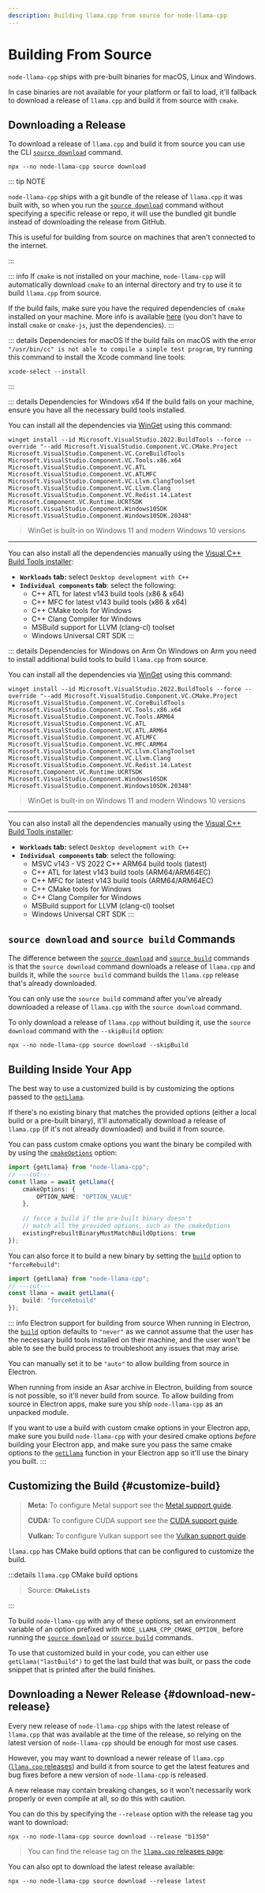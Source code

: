```yaml
---
description: Building llama.cpp from source for node-llama-cpp
---
```

# Building From Source
`node-llama-cpp` ships with pre-built binaries for macOS, Linux and Windows.

In case binaries are not available for your platform or fail to load,
it'll fallback to download a release of `llama.cpp` and build it from source with `cmake`.

## Downloading a Release
To download a release of `llama.cpp` and build it from source you can use the CLI [`source download`](../cli/source/download.md) command.

```shell
npx --no node-llama-cpp source download
```

::: tip NOTE

`node-llama-cpp` ships with a git bundle of the release of `llama.cpp` it was built with,
so when you run the [`source download`](../cli/source/download.md) command without specifying a specific release or repo,
it will use the bundled git bundle instead of downloading the release from GitHub.

This is useful for building from source on machines that aren't connected to the internet.

:::

::: info
If `cmake` is not installed on your machine, `node-llama-cpp` will automatically download `cmake` to an internal directory and try to use it to build `llama.cpp` from source.

If the build fails, make sure you have the required dependencies of `cmake` installed on your machine. More info is available [here](https://github.com/cmake-js/cmake-js#:~:text=projectRoot/build%20%20%20%20%20%20%20%20%20%20%20%20%20%20%20%20%20%20%20%20%20%20%20%20%20%20%20%20%20%20%5Bstring%5D-,Requirements%3A,-CMake) (you don't have to install `cmake` or `cmake-js`, just the dependencies).
:::

::: details Dependencies for macOS
If the build fails on macOS with the error `"/usr/bin/cc" is not able to compile a simple test program`,
try running this command to install the Xcode command line tools:
```shell
xcode-select --install
```
:::

::: details Dependencies for Windows x64
If the build fails on your machine, ensure you have all the necessary build tools installed.

You can install all the dependencies via [WinGet](https://learn.microsoft.com/en-us/windows/package-manager/winget/) using this command:
```shell
winget install --id Microsoft.VisualStudio.2022.BuildTools --force --override "--add Microsoft.VisualStudio.Component.VC.CMake.Project Microsoft.VisualStudio.Component.VC.CoreBuildTools Microsoft.VisualStudio.Component.VC.Tools.x86.x64 Microsoft.VisualStudio.Component.VC.ATL Microsoft.VisualStudio.Component.VC.ATLMFC Microsoft.VisualStudio.Component.VC.Llvm.ClangToolset Microsoft.VisualStudio.Component.VC.Llvm.Clang Microsoft.VisualStudio.Component.VC.Redist.14.Latest Microsoft.Component.VC.Runtime.UCRTSDK Microsoft.VisualStudio.Component.Windows10SDK Microsoft.VisualStudio.Component.Windows10SDK.20348"
```
> WinGet is built-in on Windows 11 and modern Windows 10 versions

---

You can also install all the dependencies manually using the [Visual C++ Build Tools installer](https://visualstudio.microsoft.com/visual-cpp-build-tools/):
* **`Workloads` tab:** select `Desktop development with C++`
* **`Individual components` tab**: select the following:
  * C++ ATL for latest v143 build tools (x86 & x64)
  * C++ MFC for latest v143 build tools (x86 & x64)
  * C++ CMake tools for Windows
  * C++ Clang Compiler for Windows
  * MSBuild support for LLVM (clang-cl) toolset
  * Windows Universal CRT SDK
:::

::: details Dependencies for Windows on Arm
On Windows on Arm you need to install additional build tools to build `llama.cpp` from source.

You can install all the dependencies via [WinGet](https://learn.microsoft.com/en-us/windows/package-manager/winget/) using this command:
```shell
winget install --id Microsoft.VisualStudio.2022.BuildTools --force --override "--add Microsoft.VisualStudio.Component.VC.CMake.Project Microsoft.VisualStudio.Component.VC.CoreBuildTools Microsoft.VisualStudio.Component.VC.Tools.x86.x64 Microsoft.VisualStudio.Component.VC.Tools.ARM64 Microsoft.VisualStudio.Component.VC.ATL Microsoft.VisualStudio.Component.VC.ATL.ARM64 Microsoft.VisualStudio.Component.VC.ATLMFC Microsoft.VisualStudio.Component.VC.MFC.ARM64 Microsoft.VisualStudio.Component.VC.Llvm.ClangToolset Microsoft.VisualStudio.Component.VC.Llvm.Clang Microsoft.VisualStudio.Component.VC.Redist.14.Latest Microsoft.Component.VC.Runtime.UCRTSDK Microsoft.VisualStudio.Component.Windows10SDK Microsoft.VisualStudio.Component.Windows10SDK.20348"
```
> WinGet is built-in on Windows 11 and modern Windows 10 versions

---

You can also install all the dependencies manually using the [Visual C++ Build Tools installer](https://visualstudio.microsoft.com/visual-cpp-build-tools/):
* **`Workloads` tab:** select `Desktop development with C++`
* **`Individual components` tab**: select the following:
  * MSVC v143 - VS 2022 C++ ARM64 build tools (latest)
  * C++ ATL for latest v143 build tools (ARM64/ARM64EC)
  * C++ MFC for latest v143 build tools (ARM64/ARM64EC)
  * C++ CMake tools for Windows
  * C++ Clang Compiler for Windows
  * MSBuild support for LLVM (clang-cl) toolset
  * Windows Universal CRT SDK
:::

## `source download` and `source build` Commands
The difference between the [`source download`](../cli/source/download.md) and [`source build`](../cli/source/build.md) commands
is that the `source download` command downloads a release of `llama.cpp` and builds it,
while the `source build` command builds the `llama.cpp` release that's already downloaded.

You can only use the `source build` command after you've already downloaded a release of `llama.cpp` with the `source download` command.

To only download a release of `llama.cpp` without building it, use the `source download` command with the `--skipBuild` option:
```shell
npx --no node-llama-cpp source download --skipBuild
```

## Building Inside Your App
The best way to use a customized build is by customizing the options passed to the [`getLlama`](../api/functions/getLlama.md).

If there's no existing binary that matches the provided options (either a local build or a pre-built binary),
it'll automatically download a release of `llama.cpp` (if it's not already downloaded) and build it from source.

You can pass custom cmake options you want the binary be compiled with by using the [`cmakeOptions`](../api/type-aliases/LlamaOptions.md#cmakeoptions) option:
```typescript
import {getLlama} from "node-llama-cpp";
// ---cut---
const llama = await getLlama({
    cmakeOptions: {
        OPTION_NAME: "OPTION_VALUE"
    },
    
    // force a build if the pre-built binary doesn't
    // match all the provided options, such as the cmakeOptions
    existingPrebuiltBinaryMustMatchBuildOptions: true
});
```

You can also force it to build a new binary by setting the [`build`](../api/type-aliases/LlamaOptions.md#build) option to `"forceRebuild"`:
```typescript
import {getLlama} from "node-llama-cpp";
// ---cut---
const llama = await getLlama({
    build: "forceRebuild"
});
```

::: info Electron support for building from source
When running in Electron, the [`build`](../api/type-aliases/LlamaOptions.md#build) option defaults to `"never"` as 
we cannot assume that the user has the necessary build tools installed on their machine, and the user won't be able to
see the build process to troubleshoot any issues that may arise.

You can manually set it to be `"auto"` to allow building from source in Electron.

When running from inside an Asar archive in Electron, building from source is not possible, so it'll never build from source.
To allow building from source in Electron apps, make sure you ship `node-llama-cpp` as an unpacked module.

If you want to use a build with custom cmake options in your Electron app,
make sure you build `node-llama-cpp` with your desired cmake options _before_ building your Electron app,
and make sure you pass the same cmake options to the [`getLlama`](../api/functions/getLlama.md) function in your Electron app so it'll use the binary you built.
:::

## Customizing the Build {#customize-build}
> **Meta:** To configure Metal support see the [Metal support guide](./Metal.md).
> 
> **CUDA:** To configure CUDA support see the [CUDA support guide](./CUDA.md).
> 
> **Vulkan:** To configure Vulkan support see the [Vulkan support guide](./Vulkan.md).

<script setup lang="ts">
import {data} from "./cmakeOptions.data.js";
const cmakeOptionsTable = data.cmakeOptionsTable;
const cmakeOptionsFileUrl = data.cmakeOptionsFileUrl;
</script>

`llama.cpp` has CMake build options that can be configured to customize the build.

:::details `llama.cpp` CMake build options

<div v-html="cmakeOptionsTable"></div>

> Source: <a :href="cmakeOptionsFileUrl">`CMakeLists`</a>

:::

To build `node-llama-cpp` with any of these options, set an environment variable of an option prefixed with `NODE_LLAMA_CPP_CMAKE_OPTION_` before running the [`source download`](../cli/source/download.md) or [`source build`](../cli/source/build.md) commands.

To use that customized build in your code, you can either use `getLlama("lastBuild")` to get the last build that was built,
or pass the code snippet that is printed after the build finishes.

## Downloading a Newer Release {#download-new-release}
Every new release of `node-llama-cpp` ships with the latest release of `llama.cpp` that was available at the time of the release,
so relying on the latest version of `node-llama-cpp` should be enough for most use cases.

However, you may want to download a newer release of `llama.cpp` ([`llama.cpp` releases](https://github.com/ggerganov/llama.cpp/releases))
and build it from source to get the latest features and bug fixes before a new version of `node-llama-cpp` is released.

A new release may contain breaking changes, so it won't necessarily work properly or even compile at all, so do this with caution.

You can do this by specifying the `--release` option with the release tag you want to download:
```shell
npx --no node-llama-cpp source download --release "b1350"
```

> You can find the release tag on the [`llama.cpp` releases page](https://github.com/ggerganov/llama.cpp/releases):

You can also opt to download the latest release available:
```shell
npx --no node-llama-cpp source download --release latest
```
